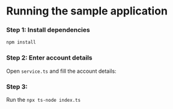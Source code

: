 # Running the sample application

### Step 1: Install dependencies

```bash
npm install
```

### Step 2: Enter account details

Open `service.ts` and fill the account details:

### Step 3:

Run the `npx ts-node index.ts`
